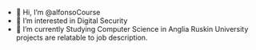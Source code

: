 - 👋 Hi, I’m @alfonsoCourse
- 👀 I’m interested in Digital Security
- 🌱 I’m currently Studying Computer Science in Anglia Ruskin University 
projects are relatable to job description.
<!---
alfonsoCourse/alfonsoCourse is a ✨ special ✨ repository because its `README.md` (this file) appears on your GitHub profile.
You can click the Preview link to take a look at your changes.
--->
